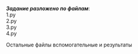 ***Задание разложено по файлам***:  
1.py  
2.py  
3.py  
4.py  

Остальные файлы вспомогательные и результаты

